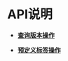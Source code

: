 # API说明<a name="zh-cn_topic_0056765894"></a>

-   **[查询版本操作](查询版本操作.md)**  

-   **[预定义标签操作](预定义标签操作.md)**  


